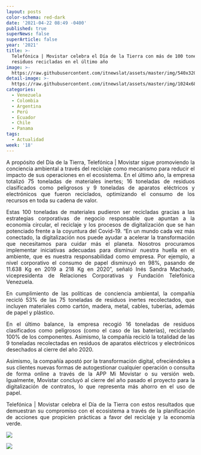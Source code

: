 ```yaml
---
layout: posts
color-schema: red-dark
date: '2021-04-22 08:49 -0400'
published: true
superNews: false
superArticle: false
year: '2021'
title: >-
  Telefónica | Movistar celebra el Día de la Tierra con más de 100 toneladas de
  residuos recicladas en el último año
image: >-
  https://raw.githubusercontent.com/itnewslat/assets/master/img/540x320/Basura-p.jpg
detail-image: >-
  https://raw.githubusercontent.com/itnewslat/assets/master/img/1024x680/Basura-g.jpg
categories:
  - Venezuela
  - Colombia
  - Argentina
  - Perú
  - Ecuador
  - Chile
  - Panama
tags:
  - Actualidad
week: '18'
---
```

<p style="text-align: justify;"><strong>
</strong>A propósito del Día de la Tierra, Telefónica | Movistar sigue promoviendo la conciencia ambiental a través del reciclaje como mecanismo para reducir el impacto de sus operaciones en el ecosistema. En el último año, la empresa totalizó 75 toneladas de materiales inertes; 16 toneladas de residuos clasificados como peligrosos y 9 toneladas de aparatos eléctricos y electrónicos que fueron reciclados, optimizando el consumo de los recursos en toda su cadena de valor.</p>
<p style="text-align: justify;">Estas 100 toneladas de materiales pudieron ser recicladas gracias a las estrategias corporativas de negocio responsable que apuntan a la economía circular, el reciclaje y los procesos de digitalización que se han potenciado frente a la coyuntura del Covid-19. “En un mundo cada vez más conectado, la digitalización nos puede ayudar a acelerar la transformación que necesitamos para cuidar más el planeta. Nosotros procuramos implementar iniciativas adecuadas para disminuir nuestra huella en el ambiente, que es nuestra responsabilidad como empresa. Por ejemplo, a nivel corporativo el consumo de papel disminuyó en 98%, pasando de 11.638 Kg en 2019 a 218 Kg en 2020”, señaló Inés Sandra Machado, vicepresidenta de Relaciones Corporativas y Fundación Telefónica Venezuela.</p>
<p style="text-align: justify;">En cumplimiento de las políticas de conciencia ambiental, la compañía recicló 53% de las 75 toneladas de residuos inertes recolectados, que incluyen materiales como cartón, madera, metal, cables, tuberías, además de papel y plástico.</p>
<p style="text-align: justify;">En el último balance, la empresa recogió 16 toneladas de residuos clasificados como peligrosos (como el caso de las baterías), reciclando 100% de los componentes. Asimismo, la compañía recicló la totalidad de las 9 toneladas recolectadas en residuos de aparatos eléctricos y electrónicos desechados al cierre del año 2020.</p>
<p style="text-align: justify;">Asimismo, la compañía apostó por la transformación digital, ofreciéndoles a sus clientes nuevas formas de autogestionar cualquier operación o consulta de forma online a través de la APP Mi Movistar o su versión web. Igualmente, Movistar concluyó al cierre del año pasado el proyecto para la digitalización de contratos, lo que representa más ahorro en el uso de papel.</p>
<p style="text-align: justify;">Telefónica | Movistar celebra el Día de la Tierra con estos resultados que demuestran su compromiso con el ecosistema a través de la planificación de acciones que propicien prácticas a favor del reciclaje y la economía verde.</p>

![]({{site.baseurl}}/https://raw.githubusercontent.com/itnewslat/assets/master/img/540x320/Basura-p.jpg)

<img src="https://tracker.metricool.com/c3po.jpg?hash=56f88a41e39ab42c063cc51676587a04"/>